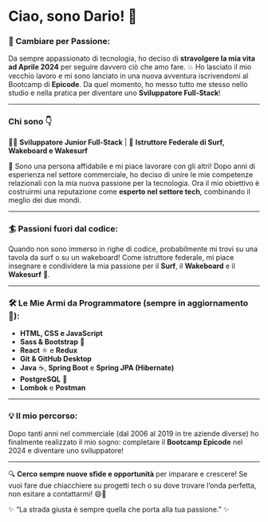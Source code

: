 # Ciao, sono Dario! 👋

### 🚀 Cambiare per Passione:
Da sempre appassionato di tecnologia, ho deciso di **stravolgere la mia vita ad Aprile 2024** per seguire davvero ciò che amo fare. 💥 Ho lasciato il mio vecchio lavoro e mi sono lanciato in una nuova avventura iscrivendomi al Bootcamp di **Epicode**. Da quel momento, ho messo tutto me stesso nello studio e nella pratica per diventare uno **Sviluppatore Full-Stack**!

---

### Chi sono 👇
👨‍💻 **Sviluppatore Junior Full-Stack** | 🌊 **Istruttore Federale di Surf, Wakeboard e Wakesurf**

🤝 Sono una persona affidabile e mi piace lavorare con gli altri! Dopo anni di esperienza nel settore commerciale, ho deciso di unire le mie competenze relazionali con la mia nuova passione per la tecnologia. Ora il mio obiettivo è costruirmi una reputazione come **esperto nel settore tech**, combinando il meglio dei due mondi.

---

### 🏄 Passioni fuori dal codice:
Quando non sono immerso in righe di codice, probabilmente mi trovi su una tavola da surf o su un wakeboard! Come istruttore federale, mi piace insegnare e condividere la mia passione per il **Surf**, il **Wakeboard** e il **Wakesurf** 🌊.

---

### 🛠️ Le Mie Armi da Programmatore (sempre in aggiornamento 🌟):
- **HTML, CSS e JavaScript**
- **Sass & Bootstrap** 🎨
- **React** ⚛️ e **Redux**
- **Git & GitHub Desktop**
- **Java** ☕, **Spring Boot** e **Spring JPA (Hibernate)**
- **PostgreSQL** 🐘
- **Lombok** e **Postman**

---

### 💡 Il mio percorso:
Dopo tanti anni nel commerciale (dal 2006 al 2019 in tre aziende diverse) ho finalmente realizzato il mio sogno: completare il **Bootcamp Epicode** nel 2024 e diventare uno sviluppatore!

---

🔍 **Cerco sempre nuove sfide e opportunità** per imparare e crescere! Se vuoi fare due chiacchiere su progetti tech o su dove trovare l’onda perfetta, non esitare a contattarmi! 😄🌊

✨ “La strada giusta è sempre quella che porta alla tua passione.” ✨
